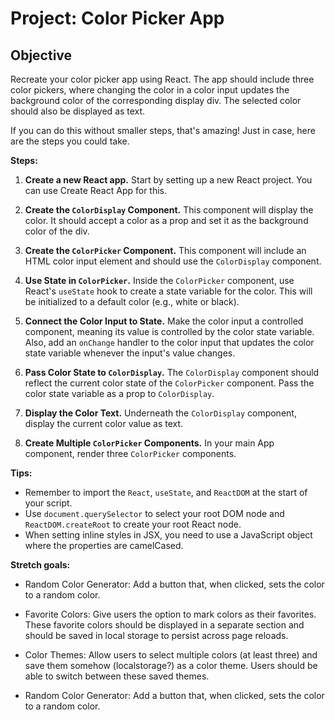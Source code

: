 # Project: Color Picker App

## Objective
Recreate your color picker app using React. The app should include three color pickers, where changing the color in a color input updates the background color of the corresponding display div. The selected color should also be displayed as text.

If you can do this without smaller steps, that's amazing! Just in case, here are the steps you could take. 

**Steps:**

1. **Create a new React app.**
   Start by setting up a new React project. You can use Create React App for this.

2. **Create the `ColorDisplay` Component.**
   This component will display the color. It should accept a color as a prop and set it as the background color of the div. 

3. **Create the `ColorPicker` Component.**
   This component will include an HTML color input element and should use the `ColorDisplay` component. 

4. **Use State in `ColorPicker`.**
   Inside the `ColorPicker` component, use React's `useState` hook to create a state variable for the color. This will be initialized to a default color (e.g., white or black). 

5. **Connect the Color Input to State.**
   Make the color input a controlled component, meaning its value is controlled by the color state variable. Also, add an `onChange` handler to the color input that updates the color state variable whenever the input's value changes.

6. **Pass Color State to `ColorDisplay`.**
   The `ColorDisplay` component should reflect the current color state of the `ColorPicker` component. Pass the color state variable as a prop to `ColorDisplay`.

7. **Display the Color Text.**
   Underneath the `ColorDisplay` component, display the current color value as text. 

8. **Create Multiple `ColorPicker` Components.**
   In your main App component, render three `ColorPicker` components.

**Tips:**

- Remember to import the `React`, `useState`, and `ReactDOM` at the start of your script.
- Use `document.querySelector` to select your root DOM node and `ReactDOM.createRoot` to create your root React node.
- When setting inline styles in JSX, you need to use a JavaScript object where the properties are camelCased.


**Stretch goals:**
- Random Color Generator:
Add a button that, when clicked, sets the color to a random color.

- Favorite Colors:
Give users the option to mark colors as their favorites. These favorite colors should be displayed in a separate section and should be saved in local storage to persist across page reloads.

- Color Themes:
Allow users to select multiple colors (at least three) and save them somehow (localstorage?) as a color theme. Users should be able to switch between these saved themes.

- Random Color Generator:
Add a button that, when clicked, sets the color to a random color.